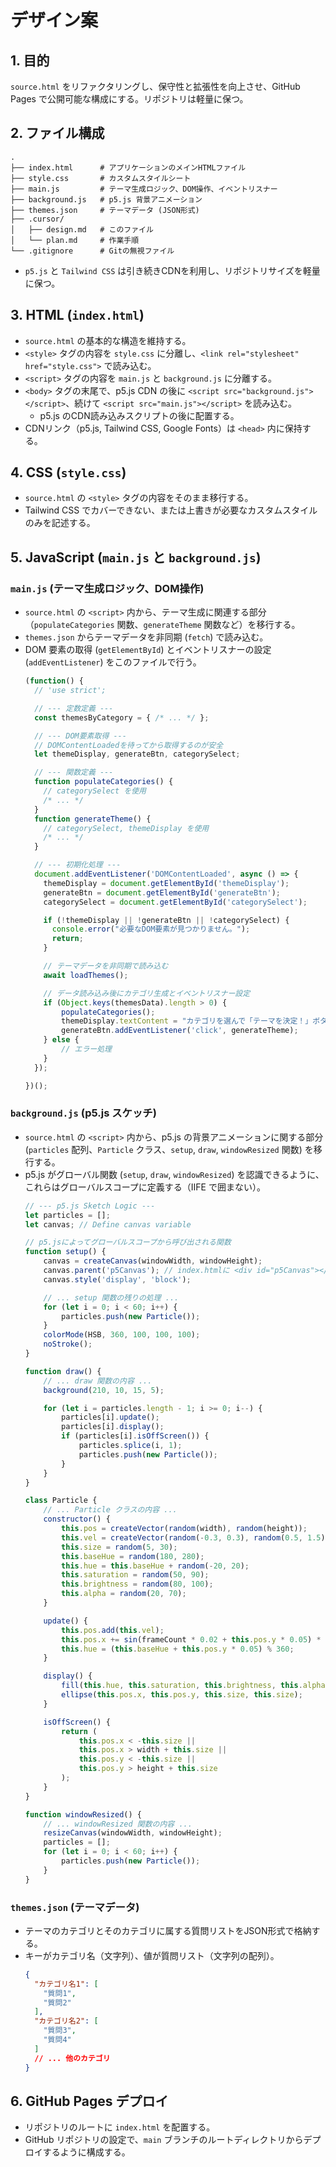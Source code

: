 # デザイン案

## 1. 目的
`source.html` をリファクタリングし、保守性と拡張性を向上させ、GitHub Pages で公開可能な構成にする。リポジトリは軽量に保つ。

## 2. ファイル構成
```
.
├── index.html      # アプリケーションのメインHTMLファイル
├── style.css       # カスタムスタイルシート
├── main.js         # テーマ生成ロジック、DOM操作、イベントリスナー
├── background.js   # p5.js 背景アニメーション
├── themes.json     # テーマデータ (JSON形式)
├── .cursor/
│   ├── design.md   # このファイル
│   └── plan.md     # 作業手順
└── .gitignore      # Gitの無視ファイル
```
-   `p5.js` と `Tailwind CSS` は引き続きCDNを利用し、リポジトリサイズを軽量に保つ。

## 3. HTML (`index.html`)
-   `source.html` の基本的な構造を維持する。
-   `<style>` タグの内容を `style.css` に分離し、`<link rel="stylesheet" href="style.css">` で読み込む。
-   `<script>` タグの内容を `main.js` と `background.js` に分離する。
-   `<body>` タグの末尾で、p5.js CDN の後に `<script src="background.js"></script>`、続けて `<script src="main.js"></script>` を読み込む。
    -   p5.js のCDN読み込みスクリプトの後に配置する。
-   CDNリンク（p5.js, Tailwind CSS, Google Fonts）は `<head>` 内に保持する。

## 4. CSS (`style.css`)
-   `source.html` の `<style>` タグの内容をそのまま移行する。
-   Tailwind CSS でカバーできない、または上書きが必要なカスタムスタイルのみを記述する。

## 5. JavaScript (`main.js` と `background.js`)

### `main.js` (テーマ生成ロジック、DOM操作)
-   `source.html` の `<script>` 内から、テーマ生成に関連する部分（`populateCategories` 関数、`generateTheme` 関数など）を移行する。
-   `themes.json` からテーマデータを非同期 (`fetch`) で読み込む。
-   DOM 要素の取得 (`getElementById`) とイベントリスナーの設定 (`addEventListener`) をこのファイルで行う。
    ```javascript
    (function() {
      // 'use strict';

      // --- 定数定義 ---
      const themesByCategory = { /* ... */ };

      // --- DOM要素取得 ---
      // DOMContentLoadedを待ってから取得するのが安全
      let themeDisplay, generateBtn, categorySelect;

      // --- 関数定義 ---
      function populateCategories() {
        // categorySelect を使用
        /* ... */
      }
      function generateTheme() {
        // categorySelect, themeDisplay を使用
        /* ... */
      }

      // --- 初期化処理 ---
      document.addEventListener('DOMContentLoaded', async () => {
        themeDisplay = document.getElementById('themeDisplay');
        generateBtn = document.getElementById('generateBtn');
        categorySelect = document.getElementById('categorySelect');

        if (!themeDisplay || !generateBtn || !categorySelect) {
          console.error("必要なDOM要素が見つかりません。");
          return;
        }

        // テーマデータを非同期で読み込む
        await loadThemes();

        // データ読み込み後にカテゴリ生成とイベントリスナー設定
        if (Object.keys(themesData).length > 0) {
            populateCategories();
            themeDisplay.textContent = "カテゴリを選んで「テーマを決定！」ボタンを押してね！";
            generateBtn.addEventListener('click', generateTheme);
        } else {
            // エラー処理
        }
      });

    })();
    ```

### `background.js` (p5.js スケッチ)
-   `source.html` の `<script>` 内から、p5.js の背景アニメーションに関する部分 (`particles` 配列、`Particle` クラス、`setup`, `draw`, `windowResized` 関数) を移行する。
-   p5.js がグローバル関数 (`setup`, `draw`, `windowResized`) を認識できるように、これらはグローバルスコープに定義する（IIFE で囲まない）。
    ```javascript
    // --- p5.js Sketch Logic ---
    let particles = [];
    let canvas; // Define canvas variable

    // p5.jsによってグローバルスコープから呼び出される関数
    function setup() {
        canvas = createCanvas(windowWidth, windowHeight);
        canvas.parent('p5Canvas'); // index.htmlに <div id="p5Canvas"></div> が必要
        canvas.style('display', 'block');

        // ... setup 関数の残りの処理 ...
        for (let i = 0; i < 60; i++) {
            particles.push(new Particle());
        }
        colorMode(HSB, 360, 100, 100, 100);
        noStroke();
    }

    function draw() {
        // ... draw 関数の内容 ...
        background(210, 10, 15, 5);

        for (let i = particles.length - 1; i >= 0; i--) {
            particles[i].update();
            particles[i].display();
            if (particles[i].isOffScreen()) {
                particles.splice(i, 1);
                particles.push(new Particle());
            }
        }
    }

    class Particle {
        // ... Particle クラスの内容 ...
        constructor() {
            this.pos = createVector(random(width), random(height));
            this.vel = createVector(random(-0.3, 0.3), random(0.5, 1.5) * (random() > 0.5 ? 1 : -1));
            this.size = random(5, 30);
            this.baseHue = random(180, 280);
            this.hue = this.baseHue + random(-20, 20);
            this.saturation = random(50, 90);
            this.brightness = random(80, 100);
            this.alpha = random(20, 70);
        }

        update() {
            this.pos.add(this.vel);
            this.pos.x += sin(frameCount * 0.02 + this.pos.y * 0.05) * 0.3;
            this.hue = (this.baseHue + this.pos.y * 0.05) % 360;
        }

        display() {
            fill(this.hue, this.saturation, this.brightness, this.alpha);
            ellipse(this.pos.x, this.pos.y, this.size, this.size);
        }

        isOffScreen() {
            return (
                this.pos.x < -this.size ||
                this.pos.x > width + this.size ||
                this.pos.y < -this.size ||
                this.pos.y > height + this.size
            );
        }
    }

    function windowResized() {
        // ... windowResized 関数の内容 ...
        resizeCanvas(windowWidth, windowHeight);
        particles = [];
        for (let i = 0; i < 60; i++) {
            particles.push(new Particle());
        }
    }
    ```

### `themes.json` (テーマデータ)
-   テーマのカテゴリとそのカテゴリに属する質問リストをJSON形式で格納する。
-   キーがカテゴリ名（文字列）、値が質問リスト（文字列の配列）。
    ```json
    {
      "カテゴリ名1": [
        "質問1",
        "質問2"
      ],
      "カテゴリ名2": [
        "質問3",
        "質問4"
      ]
      // ... 他のカテゴリ
    }
    ```

## 6. GitHub Pages デプロイ
-   リポジトリのルートに `index.html` を配置する。
-   GitHub リポジトリの設定で、`main` ブランチのルートディレクトリからデプロイするように構成する。 
